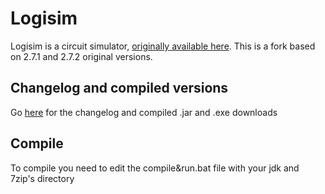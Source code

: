 # Logisim

Logisim is a circuit simulator, [originally available here](http://www.cburch.com/logisim/).
This is a fork based on 2.7.1 and 2.7.2 original versions.
## Changelog and compiled versions
Go [here](https://logisim.altervista.org) for the changelog and compiled .jar and .exe downloads
## Compile
To compile you need to edit the compile&run.bat file with your jdk and 7zip's directory
